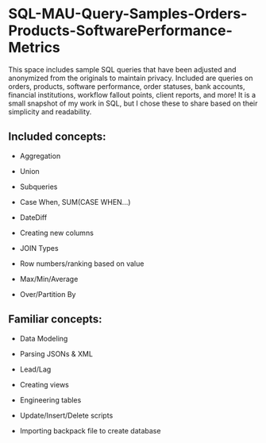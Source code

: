 # SQL-MAU-Query-Samples-Orders-Products-SoftwarePerformance-Metrics

This space includes sample SQL queries that have been adjusted and anonymized from the originals to maintain privacy. Included are queries on orders, products, software performance, order statuses, bank accounts, financial institutions, workflow fallout points, client reports, and more! It is a small snapshot of my work in SQL, but I chose these to share based on their simplicity and readability.


## Included concepts:

- Aggregation

- Union

- Subqueries

- Case When, SUM(CASE WHEN...)

- DateDiff

- Creating new columns

- JOIN Types

- Row numbers/ranking based on value

- Max/Min/Average

- Over/Partition By

## Familiar concepts:

- Data Modeling

- Parsing JSONs & XML

- Lead/Lag

- Creating views

- Engineering tables

- Update/Insert/Delete scripts

- Importing backpack file to create database
